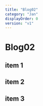 ```yaml
---
title: "Blog02"
category: "Jan"
displayOrder: 0
version: "v1"
---
```


# Blog02

## item 1

## item 2

## item 3
